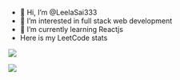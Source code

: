 - 👋 Hi, I’m @LeelaSai333
- 👀 I’m interested in full stack web development 
- 🌱 I’m currently learning Reactjs
- Here is my LeetCode stats

![](https://leetcard.jacoblin.cool/techfreak998?font=dancing_script)


![](https://github-readme-stats.vercel.app/api/top-langs/?username=Leelasai333&theme=radical&hide_border=false&include_all_commits=false&count_private=false&layout=compact)
